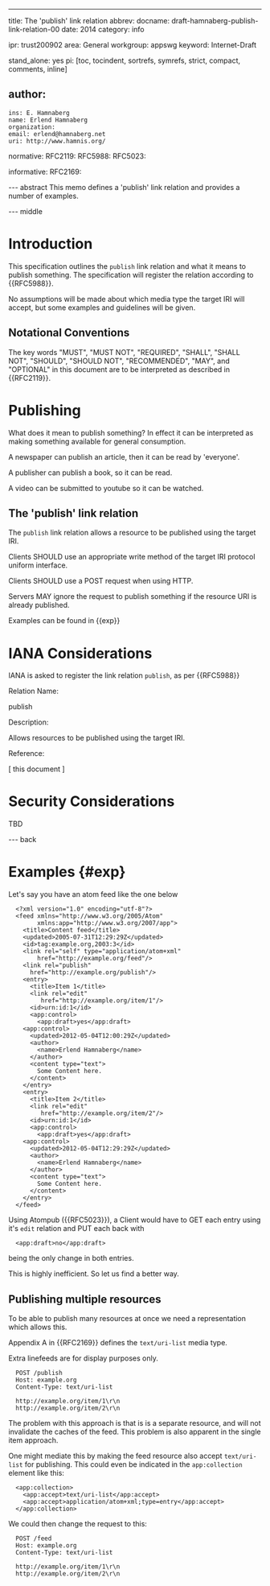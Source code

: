 ---
title: The 'publish' link relation
abbrev: 
docname: draft-hamnaberg-publish-link-relation-00
date: 2014
category: info

ipr: trust200902
area: General
workgroup: appswg
keyword: Internet-Draft

stand_alone: yes
pi: [toc, tocindent, sortrefs, symrefs, strict, compact, comments, inline]

author:
 -
    ins: E. Hamnaberg
    name: Erlend Hamnaberg
    organization: 
    email: erlend@hamnaberg.net
    uri: http://www.hamnis.org/

normative:
  RFC2119:
  RFC5988:
  RFC5023:

informative:
  RFC2169:


--- abstract
This memo defines a 'publish' link relation and provides 
a number of examples.

--- middle

Introduction
============

This specification outlines the `publish` link relation and what it 
means to publish something. The specification will register the relation
according to {{RFC5988}}.

No assumptions will be made about which media type the target IRI will 
accept, but some examples and guidelines will be given.


Notational Conventions
----------------------

The key words "MUST", "MUST NOT", "REQUIRED", "SHALL", "SHALL NOT",
"SHOULD", "SHOULD NOT", "RECOMMENDED", "MAY", and "OPTIONAL" in this
document are to be interpreted as described in {{RFC2119}}.


Publishing
============
What does it mean to publish something? In effect it can be interpreted
as making something available for general consumption. 

A newspaper can publish an article, then it can be read by 'everyone'. 

A publisher can publish a book, so it can be read. 

A video can be submitted to youtube so it can be watched.


The 'publish' link relation
----------------------
The `publish` link relation allows a resource to be published using the target
IRI. 

Clients SHOULD use an appropriate write method of the target IRI protocol
uniform interface.

Clients SHOULD use a POST request when using HTTP.

Servers MAY ignore the request to publish something if the resource 
URI is already published.

Examples can be found in {{exp}}

IANA Considerations
===================

IANA is asked to register the link relation `publish`, as per {{RFC5988}}

Relation Name:

publish

Description:

Allows resources to be published using the target IRI.

Reference:

 [ this document ]


Security Considerations
=======================
TBD

--- back

Examples    {#exp}
=========

Let's say you have an atom feed like the one below

~~~~~
  <?xml version="1.0" encoding="utf-8"?>
  <feed xmlns="http://www.w3.org/2005/Atom"
        xmlns:app="http://www.w3.org/2007/app">
    <title>Content feed</title>
    <updated>2005-07-31T12:29:29Z</updated>
    <id>tag:example.org,2003:3</id>
    <link rel="self" type="application/atom+xml"
        href="http://example.org/feed"/>
    <link rel="publish" 
      href="http://example.org/publish"/>
    <entry>
      <title>Item 1</title>
      <link rel="edit"
         href="http://example.org/item/1"/>
      <id>urn:id:1</id>
      <app:control>
        <app:draft>yes</app:draft>
    <app:control> 
      <updated>2012-05-04T12:00:29Z</updated>
      <author>
        <name>Erlend Hamnaberg</name>
      </author>
      <content type="text">
        Some Content here.
      </content>
    </entry>
    <entry>
      <title>Item 2</title>
      <link rel="edit"
         href="http://example.org/item/2"/>
      <id>urn:id:1</id>
      <app:control>
        <app:draft>yes</app:draft>
    <app:control>
      <updated>2012-05-04T12:29:29Z</updated>
      <author>
        <name>Erlend Hamnaberg</name>
      </author>
      <content type="text">
        Some Content here.
      </content>
    </entry>
  </feed>
~~~~~

Using Atompub ({{RFC5023}}), a Client would have to GET each 
entry using it's `edit` relation and PUT each back with
  
~~~~~  
  <app:draft>no</app:draft>
~~~~~

being the only change in both entries.

This is highly inefficient. So let us find a better way.

Publishing multiple resources
-----------------------------

To be able to publish many resources at once we need a 
representation which allows this. 

Appendix A in {{RFC2169}} defines the `text/uri-list` media type.

Extra linefeeds are for display purposes only.

~~~~~
  POST /publish
  Host: example.org
  Content-Type: text/uri-list
  
  http://example.org/item/1\r\n
  http://example.org/item/2\r\n
~~~~~

The problem with this approach is that is is a separate resource, 
and will not invalidate the caches of the feed. This problem is also apparent 
in the single item approach.

One might mediate this by making the feed resource also accept
`text/uri-list` for publishing. This could even be indicated in the 
`app:collection` element like this:
 
~~~~~ 
  <app:collection>
    <app:accept>text/uri-list</app:accept>
    <app:accept>application/atom+xml;type=entry</app:accept>
  </app:collection>
~~~~~

We could then change the request to this:

~~~~~
  POST /feed
  Host: example.org
  Content-Type: text/uri-list
  
  http://example.org/item/1\r\n
  http://example.org/item/2\r\n
~~~~~
